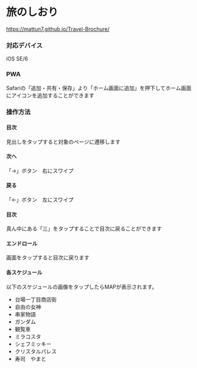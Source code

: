 # 旅のしおり

https://mattun7.github.io/Travel-Brochure/

### 対応デバイス　
iOS SE/6

### PWA
Safariの「追加・共有・保存」より「ホーム画面に追加」を押下してホーム画面にアイコンを追加することができます

### 操作方法
#### 目次
見出しをタップすると対象のページに遷移します
#### 次へ
「→」ボタン　右にスワイプ
#### 戻る
「←」ボタン　左にスワイプ
#### 目次
真ん中にある「三」をタップすることで目次に戻ることができます
#### エンドロール
画面をタップすると目次に戻ります

#### 各スケジュール
以下のスケジュールの画像をタップしたらMAPが表示されます。
* 台場一丁目商店街
* 自由の女神
* 串家物語
* ガンダム
* 観覧車
* ミラコスタ
* シェフミッキー
* クリスタルパレス
* 寿司　やまと